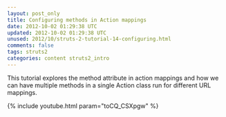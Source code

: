 ```yaml
---           
layout: post_only
title: Configuring methods in Action mappings
date: 2012-10-02 01:29:38 UTC
updated: 2012-10-02 01:29:38 UTC
unused: 2012/10/struts-2-tutorial-14-configuring.html
comments: false
tags: struts2
categories: content struts2_intro
---
```


This tutorial explores the method attribute in action mappings and how we can have multiple methods in a single Action class run for different URL mappings.

{% include youtube.html param="toCQ_CSXpgw" %}